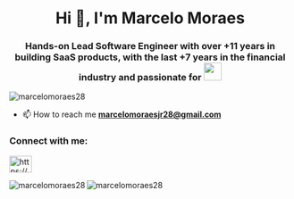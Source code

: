 <h1 align="center">Hi 👋, I'm Marcelo Moraes</h1>
<h3 align="center">Hands-on Lead Software Engineer with over +11 years in building SaaS products, with the last +7 years in the financial industry and passionate for <img src="https://s3.dualstack.us-east-2.amazonaws.com/pythondotorg-assets/media/community/logos/python-logo-only.png" width="32" height="32" /></h3>

<p align="left"> <img src="https://komarev.com/ghpvc/?username=marcelomoraes28&label=Profile%20views&color=0e75b6&style=flat" alt="marcelomoraes28" /> </p>

- 📫 How to reach me **marcelomoraesjr28@gmail.com**

<h3 align="left">Connect with me:</h3>
<p align="left">
<a href="https://linkedin.com/in/marcelomoraesjr/" target="blank"><img align="center" src="https://raw.githubusercontent.com/rahuldkjain/github-profile-readme-generator/master/src/images/icons/Social/linked-in-alt.svg" alt="https://www.linkedin.com/in/marcelomoraesjr/" height="30" width="40" /></a>
</p>

<p><img align="left" src="https://github-readme-stats.vercel.app/api/top-langs?username=marcelomoraes28&show_icons=true&locale=en&layout=compact" alt="marcelomoraes28" /></p>

<p><img align="center" src="https://github-readme-streak-stats.herokuapp.com/?user=marcelomoraes28&" alt="marcelomoraes28" /></p>
